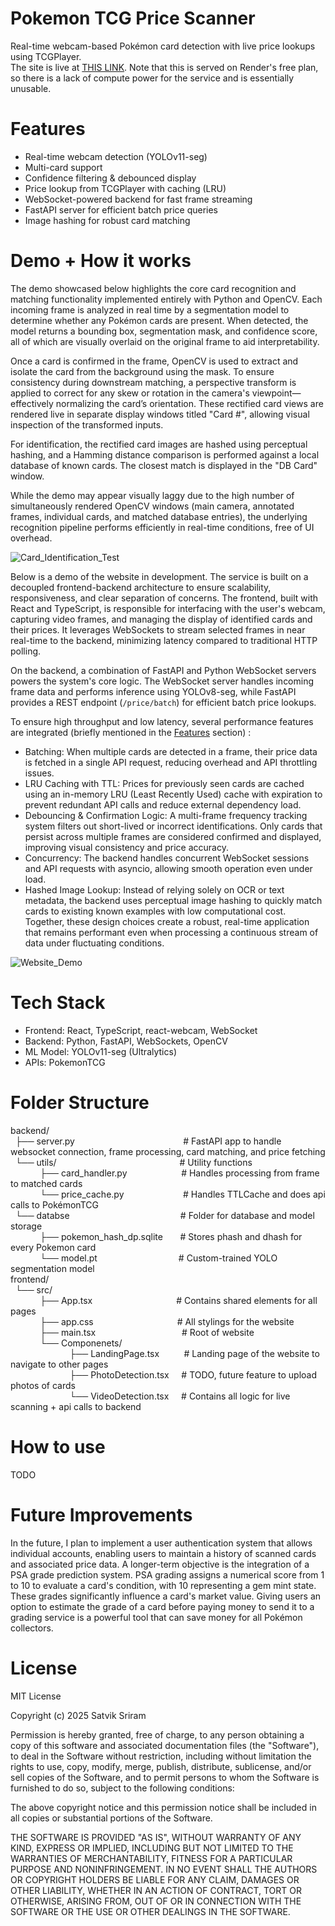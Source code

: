 # Pokemon TCG Price Scanner
Real-time webcam-based Pokémon card detection with live price lookups using TCGPlayer. <br>
The site is live at [THIS LINK](https://pokemon-tcg-price-scanner-1.onrender.com). Note that this is served on Render's free plan, so there is a lack of compute power for the service and is essentially unusable.

# Features
- Real-time webcam detection (YOLOv11-seg)
- Multi-card support
- Confidence filtering & debounced display
- Price lookup from TCGPlayer with caching (LRU)
- WebSocket-powered backend for fast frame streaming
- FastAPI server for efficient batch price queries
- Image hashing for robust card matching

# Demo + How it works
The demo showcased below highlights the core card recognition and matching functionality implemented entirely with Python and OpenCV. Each incoming frame is analyzed in real time by a segmentation model to determine whether any Pokémon cards are present. When detected, the model returns a bounding box, segmentation mask, and confidence score, all of which are visually overlaid on the original frame to aid interpretability.

Once a card is confirmed in the frame, OpenCV is used to extract and isolate the card from the background using the mask. To ensure consistency during downstream matching, a perspective transform is applied to correct for any skew or rotation in the camera's viewpoint—effectively normalizing the card’s orientation. These rectified card views are rendered live in separate display windows titled "Card #", allowing visual inspection of the transformed inputs.

For identification, the rectified card images are hashed using perceptual hashing, and a Hamming distance comparison is performed against a local database of known cards. The closest match is displayed in the "DB Card" window.

While the demo may appear visually laggy due to the high number of simultaneously rendered OpenCV windows (main camera, annotated frames, individual cards, and matched database entries), the underlying recognition pipeline performs efficiently in real-time conditions, free of UI overhead.

![Card_Identification_Test](media/Card_Identification_Test.gif)

Below is a demo of the website in development. The service is built on a decoupled frontend-backend architecture to ensure scalability, responsiveness, and clear separation of concerns. The frontend, built with React and TypeScript, is responsible for interfacing with the user's webcam, capturing video frames, and managing the display of identified cards and their prices. It leverages WebSockets to stream selected frames in near real-time to the backend, minimizing latency compared to traditional HTTP polling.

On the backend, a combination of FastAPI and Python WebSocket servers powers the system's core logic. The WebSocket server handles incoming frame data and performs inference using YOLOv8-seg, while FastAPI provides a REST endpoint (```/price/batch```) for efficient batch price lookups.

To ensure high throughput and low latency, several performance features are integrated (briefly mentioned in the [Features](#Features) section) :
- Batching: When multiple cards are detected in a frame, their price data is fetched in a single API request, reducing overhead and API throttling issues.
- LRU Caching with TTL: Prices for previously seen cards are cached using an in-memory LRU (Least Recently Used) cache with expiration to prevent redundant API calls and reduce external dependency load.
- Debouncing & Confirmation Logic: A multi-frame frequency tracking system filters out short-lived or incorrect identifications. Only cards that persist across multiple frames are considered confirmed and displayed, improving visual consistency and price accuracy.
- Concurrency: The backend handles concurrent WebSocket sessions and API requests with asyncio, allowing smooth operation even under load.
- Hashed Image Lookup: Instead of relying solely on OCR or text metadata, the backend uses perceptual image hashing to quickly match cards to existing known examples with low computational cost.
Together, these design choices create a robust, real-time application that remains performant even when processing a continuous stream of data under fluctuating conditions.

![Website_Demo](media/Website_Demo.gif)

# Tech Stack
- Frontend: React, TypeScript, react-webcam, WebSocket
- Backend: Python, FastAPI, WebSockets, OpenCV
- ML Model: YOLOv11-seg (Ultralytics)
- APIs: PokemonTCG

# Folder Structure
backend/ <br>
&nbsp;&nbsp;├── server.py &nbsp;&nbsp;&nbsp;&nbsp;&nbsp;&nbsp;&nbsp;&nbsp;&nbsp;&nbsp;&nbsp;&nbsp;&nbsp;&nbsp;&nbsp;&nbsp;&nbsp;&nbsp;&nbsp;&nbsp;&nbsp;&nbsp;&nbsp;&nbsp;&nbsp;&nbsp;&nbsp;&nbsp;&nbsp;&nbsp;&nbsp;&nbsp;&nbsp;&nbsp;&nbsp;&nbsp;&nbsp;&nbsp;&nbsp;&nbsp;&nbsp;&nbsp;&nbsp;# FastAPI app to handle websocket connection, frame processing, card matching, and price fetching  <br>
&nbsp;&nbsp;└── utils/ &nbsp;&nbsp;&nbsp;&nbsp;&nbsp;&nbsp;&nbsp;&nbsp;&nbsp;&nbsp;&nbsp;&nbsp;&nbsp;&nbsp;&nbsp;&nbsp;&nbsp;&nbsp;&nbsp;&nbsp;&nbsp;&nbsp;&nbsp;&nbsp;&nbsp;&nbsp;&nbsp;&nbsp;&nbsp;&nbsp;&nbsp;&nbsp;&nbsp;&nbsp;&nbsp;&nbsp;&nbsp;&nbsp;&nbsp;&nbsp;&nbsp;&nbsp;&nbsp;&nbsp;&nbsp;&nbsp;&nbsp;&nbsp;&nbsp;# Utility functions <br>
&nbsp;&nbsp;&nbsp;&nbsp;&nbsp;&nbsp;&nbsp;&nbsp;&nbsp;&nbsp;&nbsp;&nbsp;├── card_handler.py &nbsp;&nbsp;&nbsp;&nbsp;&nbsp;&nbsp;&nbsp;&nbsp;&nbsp;&nbsp;&nbsp;&nbsp;&nbsp;&nbsp;&nbsp;&nbsp;&nbsp;&nbsp;&nbsp;&nbsp;&nbsp;# Handles processing from frame to matched cards  <br>
&nbsp;&nbsp;&nbsp;&nbsp;&nbsp;&nbsp;&nbsp;&nbsp;&nbsp;&nbsp;&nbsp;&nbsp;└── price_cache.py &nbsp;&nbsp;&nbsp;&nbsp;&nbsp;&nbsp;&nbsp;&nbsp;&nbsp;&nbsp;&nbsp;&nbsp;&nbsp;&nbsp;&nbsp;&nbsp;&nbsp;&nbsp;&nbsp;&nbsp;&nbsp;&nbsp;&nbsp;# Handles TTLCache and does api calls to PokémonTCG <br>
&nbsp;&nbsp;└── databse &nbsp;&nbsp;&nbsp;&nbsp;&nbsp;&nbsp;&nbsp;&nbsp;&nbsp;&nbsp;&nbsp;&nbsp;&nbsp;&nbsp;&nbsp;&nbsp;&nbsp;&nbsp;&nbsp;&nbsp;&nbsp;&nbsp;&nbsp;&nbsp;&nbsp;&nbsp;&nbsp;&nbsp;&nbsp;&nbsp;&nbsp;&nbsp;&nbsp;&nbsp;&nbsp;&nbsp;&nbsp;&nbsp;&nbsp;&nbsp;&nbsp;&nbsp;&nbsp;&nbsp;# Folder for database and model storage <br>
&nbsp;&nbsp;&nbsp;&nbsp;&nbsp;&nbsp;&nbsp;&nbsp;&nbsp;&nbsp;&nbsp;&nbsp;├── pokemon_hash_dp.sqlite &nbsp;&nbsp;&nbsp;&nbsp;&nbsp;&nbsp;# Stores phash and dhash for every Pokemon card <br>
&nbsp;&nbsp;&nbsp;&nbsp;&nbsp;&nbsp;&nbsp;&nbsp;&nbsp;&nbsp;&nbsp;&nbsp;└── model.pt &nbsp;&nbsp;&nbsp;&nbsp;&nbsp;&nbsp;&nbsp;&nbsp;&nbsp;&nbsp;&nbsp;&nbsp;&nbsp;&nbsp;&nbsp;&nbsp;&nbsp;&nbsp;&nbsp;&nbsp;&nbsp;&nbsp;&nbsp;&nbsp;&nbsp;&nbsp;&nbsp;&nbsp;&nbsp;&nbsp;&nbsp;&nbsp;# Custom-trained YOLO segmentation model <br>
frontend/<br>
&nbsp;&nbsp;└── src/           
&nbsp;&nbsp;&nbsp;&nbsp;&nbsp;&nbsp;&nbsp;&nbsp;&nbsp;&nbsp;&nbsp;&nbsp;├── App.tsx &nbsp;&nbsp;&nbsp;&nbsp;&nbsp;&nbsp;&nbsp;&nbsp;&nbsp;&nbsp;&nbsp;&nbsp;&nbsp;&nbsp;&nbsp;&nbsp;&nbsp;&nbsp;&nbsp;&nbsp;&nbsp;&nbsp;&nbsp;&nbsp;&nbsp;&nbsp;&nbsp;&nbsp;&nbsp;&nbsp;&nbsp;&nbsp;&nbsp;# Contains shared elements for all pages<br>
&nbsp;&nbsp;&nbsp;&nbsp;&nbsp;&nbsp;&nbsp;&nbsp;&nbsp;&nbsp;&nbsp;&nbsp;├── app.css &nbsp;&nbsp;&nbsp;&nbsp;&nbsp;&nbsp;&nbsp;&nbsp;&nbsp;&nbsp;&nbsp;&nbsp;&nbsp;&nbsp;&nbsp;&nbsp;&nbsp;&nbsp;&nbsp;&nbsp;&nbsp;&nbsp;&nbsp;&nbsp;&nbsp;&nbsp;&nbsp;&nbsp;&nbsp;&nbsp;&nbsp;&nbsp;&nbsp;# All stylings for the website<br>
&nbsp;&nbsp;&nbsp;&nbsp;&nbsp;&nbsp;&nbsp;&nbsp;&nbsp;&nbsp;&nbsp;&nbsp;├── main.tsx &nbsp;&nbsp;&nbsp;&nbsp;&nbsp;&nbsp;&nbsp;&nbsp;&nbsp;&nbsp;&nbsp;&nbsp;&nbsp;&nbsp;&nbsp;&nbsp;&nbsp;&nbsp;&nbsp;&nbsp;&nbsp;&nbsp;&nbsp;&nbsp;&nbsp;&nbsp;&nbsp;&nbsp;&nbsp;&nbsp;&nbsp;&nbsp;&nbsp;&nbsp;# Root of website<br>
&nbsp;&nbsp;&nbsp;&nbsp;&nbsp;&nbsp;&nbsp;&nbsp;&nbsp;&nbsp;&nbsp;&nbsp;└── Componenets/<br>
&nbsp;&nbsp;&nbsp;&nbsp;&nbsp;&nbsp;&nbsp;&nbsp;&nbsp;&nbsp;&nbsp;&nbsp;&nbsp;&nbsp;&nbsp;&nbsp;&nbsp;&nbsp;&nbsp;&nbsp;&nbsp;&nbsp;&nbsp;&nbsp;├── LandingPage.tsx &nbsp;&nbsp;&nbsp;&nbsp;&nbsp;&nbsp;&nbsp;&nbsp;&nbsp;# Landing page of the website to navigate to other pages<br>
&nbsp;&nbsp;&nbsp;&nbsp;&nbsp;&nbsp;&nbsp;&nbsp;&nbsp;&nbsp;&nbsp;&nbsp;&nbsp;&nbsp;&nbsp;&nbsp;&nbsp;&nbsp;&nbsp;&nbsp;&nbsp;&nbsp;&nbsp;&nbsp;├── PhotoDetection.tsx &nbsp;&nbsp;&nbsp;&nbsp;# TODO, future feature to upload photos of cards<br>
&nbsp;&nbsp;&nbsp;&nbsp;&nbsp;&nbsp;&nbsp;&nbsp;&nbsp;&nbsp;&nbsp;&nbsp;&nbsp;&nbsp;&nbsp;&nbsp;&nbsp;&nbsp;&nbsp;&nbsp;&nbsp;&nbsp;&nbsp;&nbsp;└── VideoDetection.tsx &nbsp;&nbsp;&nbsp;&nbsp;# Contains all logic for live scanning + api calls to backend<br>

# How to use
TODO

# Future Improvements
In the future, I plan to implement a user authentication system that allows individual accounts, enabling users to maintain a history of scanned cards and associated price data. A longer-term objective is the integration of a PSA grade prediction system. PSA grading assigns a numerical score from 1 to 10 to evaluate a card's condition, with 10 representing a gem mint state. These grades significantly influence a card's market value. Giving users an option to estimate the grade of a card before paying money to send it to a grading service is a powerful tool that can save money for all Pokémon collectors.

# License
MIT License

Copyright (c) 2025 Satvik Sriram

Permission is hereby granted, free of charge, to any person obtaining a copy
of this software and associated documentation files (the "Software"), to deal
in the Software without restriction, including without limitation the rights
to use, copy, modify, merge, publish, distribute, sublicense, and/or sell
copies of the Software, and to permit persons to whom the Software is
furnished to do so, subject to the following conditions:

The above copyright notice and this permission notice shall be included in all
copies or substantial portions of the Software.

THE SOFTWARE IS PROVIDED "AS IS", WITHOUT WARRANTY OF ANY KIND, EXPRESS OR
IMPLIED, INCLUDING BUT NOT LIMITED TO THE WARRANTIES OF MERCHANTABILITY,
FITNESS FOR A PARTICULAR PURPOSE AND NONINFRINGEMENT. IN NO EVENT SHALL THE
AUTHORS OR COPYRIGHT HOLDERS BE LIABLE FOR ANY CLAIM, DAMAGES OR OTHER
LIABILITY, WHETHER IN AN ACTION OF CONTRACT, TORT OR OTHERWISE, ARISING FROM,
OUT OF OR IN CONNECTION WITH THE SOFTWARE OR THE USE OR OTHER DEALINGS IN THE
SOFTWARE.
